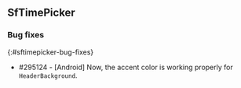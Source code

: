 ## SfTimePicker

### Bug fixes
{:#sftimepicker-bug-fixes}

* \#295124 - [Android] Now, the accent color is working properly for `HeaderBackground`.